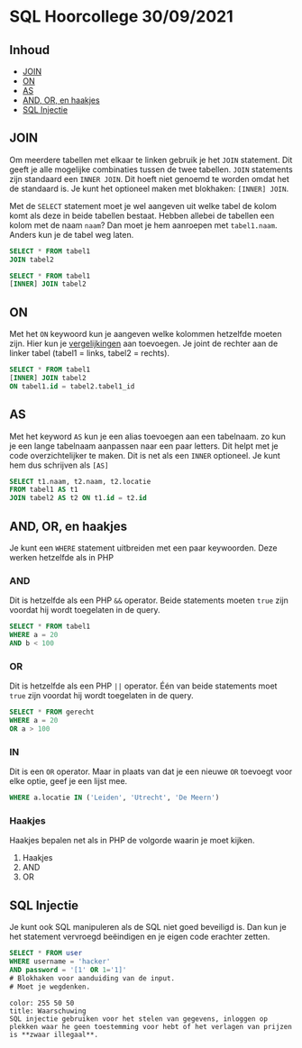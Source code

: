 # SQL Hoorcollege 30/09/2021

## Inhoud

- [JOIN](#JOIN)
- [ON](#ON)
- [AS](#AS)
- [AND, OR, en haakjes](#AND%20OR%20en%20haakjes)
- [SQL Injectie](#SQL%20Injectie)

## JOIN

Om meerdere tabellen met elkaar te linken gebruik je het `JOIN` statement. Dit geeft je alle mogelijke combinaties tussen de twee tabellen. `JOIN` statements zijn standaard een `INNER JOIN`. Dit hoeft niet genoemd te worden omdat het de standaard is. Je kunt het optioneel maken met blokhaken: `[INNER] JOIN`.

Met de `SELECT` statement moet je wel aangeven uit welke tabel de kolom komt als deze in beide tabellen bestaat. Hebben allebei de tabellen een kolom met de naam `naam`? Dan moet je hem aanroepen met `tabel1.naam`. Anders kun je de tabel weg laten.

```SQL
SELECT * FROM tabel1
JOIN tabel2
```

```SQL
SELECT * FROM tabel1
[INNER] JOIN tabel2
```

## ON

Met het `ON` keywoord kun je aangeven welke kolommen hetzelfde moeten zijn. Hier kun je [vergelijkingen](../week38/SQL-2021-09-22-H.md#Vergelijkingen) aan toevoegen. Je joint de rechter aan de linker tabel (tabel1 = links, tabel2 = rechts).

```SQL
SELECT * FROM tabel1 
[INNER] JOIN tabel2
ON tabel1.id = tabel2.tabel1_id
```

## AS

Met het keyword `AS` kun je een alias toevoegen aan een tabelnaam. zo kun je een lange tabelnaam aanpassen naar een paar letters. Dit helpt met je code overzichtelijker te maken. Dit is net als een `INNER` optioneel. Je kunt hem dus schrijven als `[AS]`

```SQL
SELECT t1.naam, t2.naam, t2.locatie
FROM tabel1 AS t1
JOIN tabel2 AS t2 ON t1.id = t2.id
```

## AND, OR, en haakjes

Je kunt een `WHERE` statement uitbreiden met een paar keywoorden. Deze werken hetzelfde als in PHP

### AND

Dit is hetzelfde als een PHP `&&` operator. Beide statements moeten `true` zijn voordat hij wordt toegelaten in de query.

```SQL
SELECT * FROM tabel1
WHERE a = 20
AND b < 100
```

### OR

Dit is hetzelfde als een PHP `||` operator. Één van beide statements moet `true` zijn voordat hij wordt toegelaten in de query.

```SQL
SELECT * FROM gerecht
WHERE a = 20
OR a > 100
```

### IN

Dit is een `OR` operator. Maar in plaats van dat je een nieuwe `OR` toevoegt voor elke optie, geef je een lijst mee.

```SQL
WHERE a.locatie IN ('Leiden', 'Utrecht', 'De Meern')
```

### Haakjes

Haakjes bepalen net als in PHP de volgorde waarin je moet kijken.

1. Haakjes
2. AND
3. OR

## SQL Injectie

Je kunt ook SQL manipuleren als de SQL niet goed beveiligd is. Dan kun je het statement vervroegd beëindigen en je eigen code erachter zetten.

```SQL
SELECT * FROM user
WHERE username = 'hacker'
AND password = '[1' OR 1='1]'
# Blokhaken voor aanduiding van de input.
# Moet je wegdenken.
```

```ad-warning
color: 255 50 50
title: Waarschuwing
SQL injectie gebruiken voor het stelen van gegevens, inloggen op plekken waar he geen toestemming voor hebt of het verlagen van prijzen is **zwaar illegaal**.
```